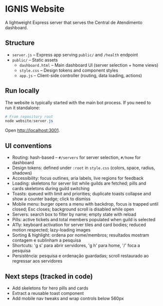# IGNIS Website

A lightweight Express server that serves the Central de Atendimento dashboard.

## Structure

- `server.js` – Express app serving `public/` and `/health` endpoint
- `public/` – Static assets
  - `dashboard.html` – Main dashboard UI (server selection + home views)
  - `style.css` – Design tokens and component styles
  - `app.js` – Client-side controller (routing, data loading, actions)

## Run locally

The website is typically started with the main bot process. If you need to run it standalone:

```powershell
# From repository root
node website/server.js
```

Open <http://localhost:3001>.

## UI conventions

- Routing: hash-based – `#/servers` for server selection, `#/home` for dashboard
- Design tokens: defined under `:root` in `style.css` (colors, space, radius, shadows)
- Accessibility: focus outlines, aria labels, live regions for feedback
- Loading: skeletons for server list while guilds are fetched; pills and cards skeletons during guild switching
- Toasts: queued with limit and priorities; duplicate toasts collapse and show a counter badge; click to dismiss
- Mobile menu: burger opens a menu with backdrop, focus is trapped until closed; Esc closes; background scroll is disabled while open
- Servers: search box to filter by name; empty state with reload
- Pills: active tickets and total members populated when guild is selected
- A11y: keyboard activation for server tiles and card bodies; reduced motion respected; lazy-loading images
- Sorting & highlight: ordena por nome/membros; resultados mostram contagem e sublinham a pesquisa
- Shortcuts: 'g s' para abrir servidores, 'g h' para home, '/' foca a pesquisa
- Persistência: pesquisa e ordenação guardadas; scroll restaurado ao regressar aos servidores

## Next steps (tracked in code)

- Add skeletons for hero pills and cards
- Extract a reusable toast component
- Add mobile nav tweaks and wrap controls below 560px
